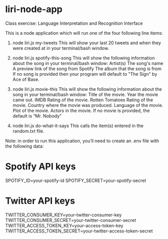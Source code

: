 # liri-node-app
Class exercise: Language Interpretation and Recognition Interface

This is a node application which will run one of the four following line items:

1. node liri.js my-tweets
This will show your last 20 tweets and when they were created at in your terminal/bash window.

2. node liri.js spotify-this-song <song name here>
This will show the following information about the song in your terminal/bash window:
 Artist(s)
 The song's name
 A preview link of the song from Spotify
 The album that the song is from
 If no song is provided then your program will default to "The Sign" by Ace of Base.

3. node liri.js movie-this <movie name here>
This will show the following information about the song in your terminal/bash window:
  Title of the movie.
  Year the movie came out.
  IMDB Rating of the movie.
  Rotten Tomatoes Rating of the movie.
  Country where the movie was produced.
  Language of the movie.
  Plot of the movie.
  Actors in the movie.
If no movie is provided, the default is “Mr. Nobody”

4. node liri.js do-what-it-says
This calls the item(s) entered in the random.txt file.

Note: in order to run this application, you’ll need to create an .env file with the following data:

# Spotify API keys

SPOTIFY_ID=your-spotify-id
SPOTIFY_SECRET=your-spotify-secret

# Twitter API keys

TWITTER_CONSUMER_KEY=your-twitter-consumer-key
TWITTER_CONSUMER_SECRET=your-twitter-consumer-secret
TWITTER_ACCESS_TOKEN_KEY=your-access-token-key
TWITTER_ACCESS_TOKEN_SECRET=your-twitter-access-token-secret
